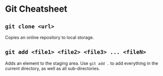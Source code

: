 # Git Cheatsheet
## `git clone <url>`
Copies an online repository to local storage.

## `git add <file1> <file2> <file3> ... <fileN>`
Adds an element to the staging area. Use `git add .` to add everything in the current directory, as well as all
sub-directories.